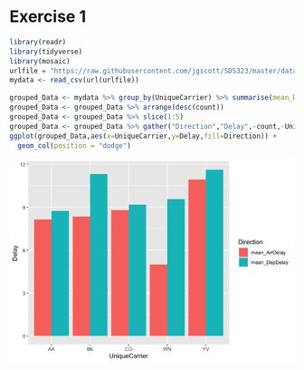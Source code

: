 Exercise 1
==========

``` r
library(readr)
library(tidyverse)
library(mosaic)
urlfile = "https://raw.githubusercontent.com/jgscott/SDS323/master/data/ABIA.csv"
mydata <- read_csv(url(urlfile))
```

``` r
grouped_Data <- mydata %>% group_by(UniqueCarrier) %>% summarise(mean_DepDelay=mean(DepDelay,na.rm=TRUE),mean_ArrDelay=mean(ArrDelay,na.rm=TRUE), count=n())
grouped_Data <- grouped_Data %>% arrange(desc(count))
grouped_Data <- grouped_Data %>% slice(1:5)
grouped_Data <- grouped_Data %>% gather("Direction","Delay",-count,-UniqueCarrier)
ggplot(grouped_Data,aes(x=UniqueCarrier,y=Delay,fill=Direction)) +
  geom_col(position = "dodge")
```

![](exercise1_files/figure-markdown_github/unnamed-chunk-2-1.png)
